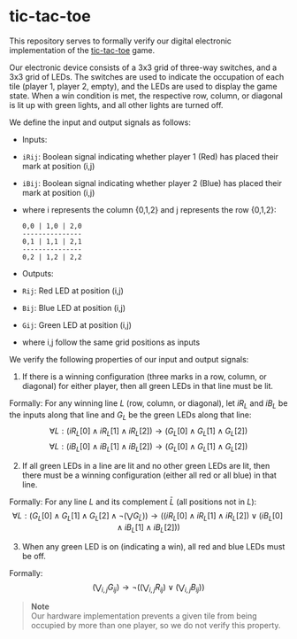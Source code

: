# tic-tac-toe

This repository serves to formally verify our digital electronic implementation of the [tic-tac-toe](https://arxiv.org/abs/2406.16801) game.

 Our electronic device consists of a 3x3 grid of three-way switches, and a 3x3 grid of LEDs. The switches are used to indicate the occupation of each tile (player 1, player 2, empty), and the LEDs are used to display the game state. When a win condition is met, the respective row, column, or diagonal is lit up with green lights, and all other lights are turned off. 

We define the input and output signals as follows:

* Inputs:
 * `iRij`: Boolean signal indicating whether player 1 (Red) has placed their mark at position (i,j)
 * `iBij`: Boolean signal indicating whether player 2 (Blue) has placed their mark at position (i,j)
 * where i represents the column {0,1,2} and j represents the row {0,1,2}:
   ```
   0,0 | 1,0 | 2,0
   ---------------
   0,1 | 1,1 | 2,1
   ---------------
   0,2 | 1,2 | 2,2
   ```

* Outputs:
 * `Rij`: Red LED at position (i,j)
 * `Bij`: Blue LED at position (i,j)
 * `Gij`: Green LED at position (i,j)
 * where i,j follow the same grid positions as inputs

We verify the following properties of our input and output signals:

1. If there is a winning configuration (three marks in a row, column, or diagonal) for either player, then all green LEDs in that line must be lit.

  Formally: For any winning line $L$ (row, column, or diagonal), let $iR_L$ and $iB_L$ be the inputs along that line and $G_L$ be the green LEDs along that line:
  $$
  \forall L: (iR_L[0] \land iR_L[1] \land iR_L[2]) \rightarrow (G_L[0] \land G_L[1] \land G_L[2])
  $$
  $$
  \forall L: (iB_L[0] \land iB_L[1] \land iB_L[2]) \rightarrow (G_L[0] \land G_L[1] \land G_L[2])
  $$

2. If all green LEDs in a line are lit and no other green LEDs are lit, then there must be a winning configuration (either all red or all blue) in that line.

  Formally: For any line $L$ and its complement $\bar{L}$ (all positions not in $L$):
  $$
  \forall L: (G_L[0] \land G_L[1] \land G_L[2] \land \lnot(\bigvee G_{\bar{L}})) \rightarrow 
      ((iR_L[0] \land iR_L[1] \land iR_L[2]) \lor (iB_L[0] \land iB_L[1] \land iB_L[2]))
  $$

3. When any green LED is on (indicating a win), all red and blue LEDs must be off.

  Formally: 
  $$
  (\bigvee_{i,j} G_{ij}) \rightarrow \lnot((\bigvee_{i,j} R_{ij}) \lor (\bigvee_{i,j} B_{ij}))
  $$

> **Note**  
> Our hardware implementation prevents a given tile from being occupied by more than one player, so we do not verify this property.